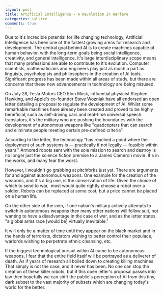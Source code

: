 ```yaml
---
layout: post
title: Artificial Intelligence - A Revolution in Warfare
categories: saltire
comments: true
---
```


Due to it's incredible potential for life changing technology, Artificial Intelligence has been one of the fastest growing areas for research and development. The central goal behind AI is to create machines capable of human behavior, with the long-term goals being social intelligence, creativity, and general intelligence. It's large interdisciplinary scope means that many professions are able to contribute to it's evolution. Computer scientists, mathematicians and engineers play just as much a part as linguists, psychologists and philosophers in the creation of AI tools. Significant progress has been made within all areas of study, but there are concerns that these new advancements in technology are being misused.

On July 28, Tesla Motors CEO Elon Musk, influential physicist Stephen Hawking, and Apple's co-founder Steve Wozniak have all endorsed an open letter detailing a proposal to regulate the development of AI. Whilst some remarkable machines have already been created and proved to be highly beneficial, such as self-driving cars and real-time universal speech translators, it's the military who are pushing the boundaries with the development of autonomous weapons like "quadcopters that can search and eliminate people meeting certain pre-defined criteria".

According to the letter, the technology "has reached a point where the deployment of such systems is — practically if not legally — feasible within years." Armored robots sent with the sole mission to search and destroy is no longer just the science fiction premise to a James Cameron movie. It's in the works, and many fear the worst.

However, I wouldn't go grabbing at pitchforks just yet. There are arguments for and against autonomous weapons. One example for the creation of the weapons, and it's a big one, is the conservation of life. Given the choice of which to send to war,  most would quite rightly choose a robot over a soldier. Robots can be replaced at some cost, but a price cannot be placed on a human life.

On the other side of the coin, if one nation's military actively attempts to switch in autonomous weapons then many other nations will follow suit, not wanting to have a disadvantage in the case of war, and as the letter states, "a global arms race [would be] virtually inevitable."

It will only be a matter of time until they appear on the black market and in the hands of terrorists, dictators wishing to better control their populace, warlords wishing to perpetrate ethnic cleansing, etc.

If the biggest technological pursuit within AI came to be autonomous weapons, I fear that the entire field itself will be portrayed as a deliverer of death. As if years of research all boiled down to creating killing machines. That simply is not the case, and it never has been. No one can stop the creation of these killer robots, but if this open letter's proposal passes into law then hopefully we can shift the public's perception of AI from this tiny, dark subset to the vast majority of subsets which are changing today's world for the better.
